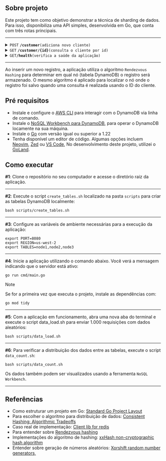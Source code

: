 ## Sobre projeto

Este projeto tem como objetivo demonstrar a técnica de sharding de dados. Para isso, disponibiliza uma API simples, 
desenvolvida em Go, que conta com três rotas principais.

---

<details>
 <summary> <code>POST</code> <code><b>/customer</b></code><code>(adiciona novo cliente)</code></summary>

##### Responses

> | http code | content-type       | response                                |
> |-----------|--------------------|-----------------------------------------|
> | `201`     | `application/json` | `{ "id": "000", "name": "xxxx" }`       |
> | `400`     | `application/json` | `{ "errors": ["operation error..."] }}` |

##### Example cURL

> ```shell
>  curl --location 'http://localhost:8080/customer' \
>       --header 'Content-Type: application/json' \
>       --data '{ "id": "81136522000117", "name": "Company Go Inc." }'
> ```

</details>

<details>
 <summary><code>GET</code> <code><b>/customer/{id}</b></code><code>(consulta o cliente por id)</code></summary>

##### Parameters

> | name |  type      | data type | description                                            |
> |------|------------|-----------|--------------------------------------------------------|
> | `id` |  required  | uint64    | Identificador único do cliente (ex.: CNPJ, CPF e etc.) |

##### Responses

> | http code | content-type       | response                                |
> |-----------|--------------------|-----------------------------------------|
> | `200`     | `application/json` | `{ "id": "000", "name": "xxxx" }`       |
> | `404`     | `application/json` | `{ "errors": ["customer not found"] }}` |
> | `400`     | `application/json` | `{ "errors": ["operation error..."] }}` |

##### Example cURL

> ```shell
> curl --location 'http://localhost:8080/customer/81136522000117'
> ```

</details>

<details>
 <summary><code>GET</code><code><b>/health</b></code><code>(verifica a saúde da aplicação)</code></summary>

##### Responses

> | http code | content-type       | response                  |
> |-----------|--------------------|---------------------------|
> | `200`     | `application/json` | `{ "Status": "Healthy" }` |

##### Example cURL

> ```shell
> curl --location 'http://localhost:8080/health'
> ```

</details>

---

Ao inserir um novo registro, a aplicação utiliza o algoritmo `Rendezvous Hashing` para determinar em qual nó 
(tabela DynamoDB) o registro será armazenado. O mesmo algoritmo é aplicado para localizar o nó onde o registro foi 
salvo quando uma consulta é realizada usando o ID do cliente.

## Pré requisitos

* Instale e configure o [AWS CLI](https://docs.aws.amazon.com/pt_br/cli/latest/userguide/getting-started-install.html)
para interagir com o DynamoDB via linha de comando. 
* Instale o [NoSQL Workbench para DynamoDB](https://docs.aws.amazon.com/pt_br/amazondynamodb/latest/developerguide/workbench.html), 
para operar o DynamoDB locamente na sua máquina.
* Instale o [Go](https://go.dev/dl/) com versão igual ou superior a 1.22
* Tenha disponível um editor de código. Algumas opções incluem [Neovim](https://neovim.io/), [Zed](https://zed.dev/) 
ou [VS Code](https://code.visualstudio.com/), No desenvolvimento deste projeto, utilizei o [GoLand](https://www.jetbrains.com/pt-br/go/promo/). 

## Como executar

**#1**: Clone o repositório no seu computador e acesse o diretório raiz da aplicação.

---

**#2**: Execute o script `create_tables.sh` localizado na pasta `scripts` para criar as tabelas DynamoDB localmente:

```shell (ocidogo)
bash scripts/create_tables.sh
```

---

**#3**: Configure as variáveis de ambiente necessárias para a execução da aplicação:

```shell
export PORT=8080
export REGION=us-west-2 
export TABLES=node1,node2,node3
```

---

**#4**: Inicie a aplicação utilizando o comando abaixo. Você verá a mensagem indicando que o servidor está ativo:

```shell
go run cmd/main.go
```

> [!NOTE]
> Se for a primeira vez que executa o projeto, instale as dependências com:
> ```shell
> go mod tidy
> ```

---

**#5**: Com a aplicação em funcionamento, abra uma nova aba do terminal e execute o script data_load.sh para enviar 
1.000 requisições com dados aleatórios:

```shell
bash scripts/data_load.sh
```

---

**#6**: Para verificar a distribuição dos dados entre as tabelas, execute o script `data_count.sh`:

```shell
bash scripts/data_count.sh
```

Os dados também podem ser visualizados usando a ferramenta `NoSQL Workbench`.

---

## Referências

- Como estruturar um projeto em Go: [Standard Go Project Layout](https://github.com/golang-standards/project-layout)
- Para escolher o algoritmo para distribuição de dados: [Consistent Hashing: Algorithmic Tradeoffs](https://dgryski.medium.com/consistent-hashing-algorithmic-tradeoffs-ef6b8e2fcae8)
- Caso real de implementação: [Client lib for redis](https://github.com/redis/go-redis/blob/21bd40a47e56e61c0598ea1bdf8e02e67d1aa651/ring.go#L28) 
- Para entender sobre [Rendezvous hashing](https://en.wikipedia.org/wiki/Rendezvous_hashing)
- Implementações do algoritmo de hashing: [xxHash non-cryptographic hash algorithm](https://xxhash.com/)
- Entender sobre geração de números aleatórios: [Xorshift random number generators,](https://pt.wikipedia.org/wiki/Xorshift)
